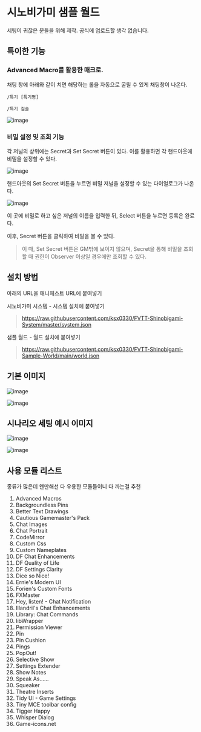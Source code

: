 # 시노비가미 샘플 월드

세팅이 귀찮은 분들을 위해 제작.
공식에 업로드할 생각 없습니다.


## 특이한 기능
### Advanced Macro를 활용한 매크로. 
채팅 창에 아래와 같이 치면 해당하는 롤을 자동으로 굴릴 수 있게 채팅창이 나온다.

<code>/특기 [특기명]</code>

<code>/특기 검술</code>

![image](https://user-images.githubusercontent.com/15700174/133090672-dabbc3b5-b8cf-4ef7-88ff-65066b85e393.png)

### 비밀 설정 및 조회 기능
각 저널의 상위에는 Secret과 Set Secret 버튼이 있다. 이를 활용하면 각 핸드아웃에 비밀을 설정할 수 있다.

![image](https://user-images.githubusercontent.com/15700174/133089938-c2926d9f-34d4-4b94-8160-57595b30339f.png)

핸드아웃의 Set Secret 버튼을 누르면 비밀 저널을 설정할 수 있는 다이얼로그가 나온다.

![image](https://user-images.githubusercontent.com/15700174/133090048-e8e5ac9d-9e8c-4ff9-92ce-6934b8e3acab.png)

이 곳에 비밀로 하고 싶은 저널의 이름을 입력한 뒤, Select 버튼을 누르면 등록은 완료다.

이후, Secret 버튼을 클릭하여 비밀을 볼 수 있다.

> 이 때, Set Secret 버튼은 GM밖에 보이지 않으며, Secret을 통해 비밀을 조회할 때 권한이 Observer 이상일 경우에만 조회할 수 있다.


## 설치 방법
아래의 URL을 매니페스트 URL에 붙여넣기


시노비가미 시스템 - 시스템 설치에 붙여넣기
> https://raw.githubusercontent.com/ksx0330/FVTT-Shinobigami-System/master/system.json

샘플 월드 - 월드 설치에 붙여넣기
> https://raw.githubusercontent.com/ksx0330/FVTT-Shinobigami-Sample-World/main/world.json


## 기본 이미지
![image](https://user-images.githubusercontent.com/15700174/133083485-4bcd3091-4eb8-4057-a591-573d8f7271db.png)

![image](https://user-images.githubusercontent.com/15700174/133083800-0610df89-9109-45fb-b155-6ec2526d43e5.png)


## 시나리오 세팅 예시 이미지
![image](https://user-images.githubusercontent.com/15700174/133083947-10f5878c-b588-495f-b78b-40e5d57b2fe0.png)

![image](https://user-images.githubusercontent.com/15700174/133083974-1c57ad5e-bad4-4b2b-a40e-9a0a05d30719.png)


## 사용 모듈 리스트
종류가 많은데 왠만해선 다 유용한 모듈들이니 다 까는걸 추천

1. Advanced Macros
2. Backgroundless Pins
3. Better Text Drawings
4. Cautious Gamemaster's Pack
5. Chat Images
6. Chat Portrait
7. CodeMirror
8. Custom Css
9. Custom Nameplates
10. DF Chat Enhancements
11. DF Quality of Life
12. DF Settings Clarity
13. Dice so Nice!
14. Ernie's Modern UI
15. Forien's Custom Fonts
16. FXMaster
17. Hey, listen! - Chat Notification
18. Illandril's Chat Enhancements
19. Library: Chat Commands
20. libWrapper
21. Permission Viewer
22. Pin
23. Pin Cushion
24. Pings
25. PopOut!
26. Selective Show
27. Settings Extender
28. Show Notes
29. Speak As......
30. Squeaker
31. Theatre Inserts
32. Tidy UI - Game Settings
33. Tiny MCE toolbar config
34. Tigger Happy
35. Whisper Dialog
36. Game-icons.net
